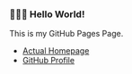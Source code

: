 ### 👨🏻‍💻 Hello World!

This is my GitHub Pages Page.

- [Actual Homepage](https://kagerou.dev/)
- [GitHub Profile](https://github.com/elderguardian)
